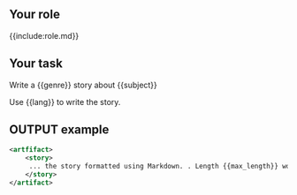 ## Your role
  {{include:role.md}}

## Your task

  Write a {{genre}} story about {{subject}}

  Use {{lang}} to write the story.

 ## OUTPUT example

```xml
<artfifact>
    <story>
     ... the story formatted using Markdown. . Length {{max_length}} words ...
    </story>
</artifact> 
```
